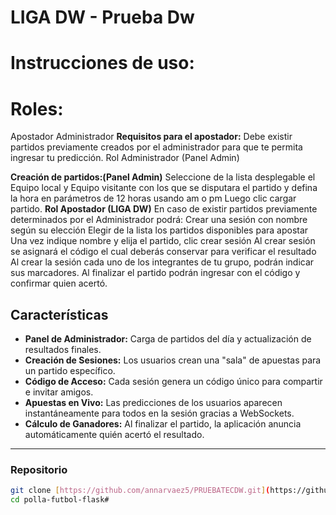 # LIGA DW - Prueba Dw

# Instrucciones de uso:
# Roles:
Apostador
Administrador
**Requisitos para el apostador:**
Debe existir partidos previamente creados por el administrador para que te permita ingresar tu predicción.
Rol Administrador (Panel Admin)

**Creación de partidos:(Panel Admin)**
Seleccione de la lista desplegable el Equipo local y Equipo visitante con los que se disputara el partido y defina la hora en parámetros de 12 horas usando am o pm
Luego clic cargar partido.
**Rol Apostador (LIGA DW)**
En caso de existir partidos previamente determinados por el Administrador podrá:
Crear una sesión con nombre según su elección
Elegir de la lista los partidos disponibles para apostar
Una vez indique nombre y elija el partido, clic crear sesión
Al crear sesión se asignará el código el cual deberás conservar para verificar el resultado
Al crear la sesión cada uno de los integrantes de tu grupo, podrán indicar sus marcadores.
Al finalizar el partido podrán ingresar con el código y confirmar quien acertó.




## Características

* **Panel de Administrador:** Carga de partidos del día y actualización de resultados finales.
* **Creación de Sesiones:** Los usuarios crean una "sala" de apuestas para un partido específico.
* **Código de Acceso:** Cada sesión genera un código único para compartir e invitar amigos.
* **Apuestas en Vivo:** Las predicciones de los usuarios aparecen instantáneamente para todos en la sesión gracias a WebSockets.
* **Cálculo de Ganadores:** Al finalizar el partido, la aplicación anuncia automáticamente quién acertó el resultado.



---

### Repositorio
```bash
git clone [https://github.com/annarvaez5/PRUEBATECDW.git](https://github.com/annarvaez5/PRUEBATECDW.git))
cd polla-futbol-flask#
